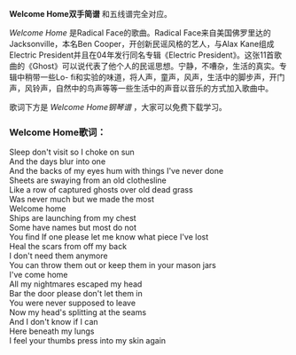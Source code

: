 

**Welcome Home双手简谱** 和五线谱完全对应。

_Welcome Home_ 是Radical Face的歌曲。Radical Face来自美国佛罗里达的Jacksonville，本名Ben
Cooper，开创新民谣风格的艺人，与Alax Kane组成Electric President并且在04年发行同名专辑《Electric
President》。这张11首歌曲的《Ghost》可以说代表了他个人的民谣思想。宁静，不嘈杂，生活的真实。专辑中稍带一些Lo-
fi和实验的味道，将人声，童声，风声，生活中的脚步声，开门声，风铃声，自然中的鸟声等等一些生活中的声音以音乐的方式加入歌曲中。

歌词下方是 _Welcome Home钢琴谱_ ，大家可以免费下载学习。

### Welcome Home歌词：

Sleep don't visit so I choke on sun  
And the days blur into one  
And the backs of my eyes hum with things I've never done  
Sheets are swaying from an old clothesline  
Like a row of captured ghosts over old dead grass  
Was never much but we made the most  
Welcome home  
Ships are launching from my chest  
Some have names but most do not  
You find If one please let me know what piece I've lost  
Heal the scars from off my back  
I don't need them anymore  
You can throw them out or keep them in your mason jars  
I've come home  
All my nightmares escaped my head  
Bar the door please don't let them in  
You were never supposed to leave  
Now my head's splitting at the seams  
And I don't know if I can  
Here beneath my lungs  
I feel your thumbs press into my skin again


